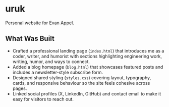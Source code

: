 # uruk

Personal website for Evan Appel.

## What Was Built
- Crafted a professional landing page (`index.html`) that introduces me as a coder, writer, and humorist with sections highlighting engineering work, writing, humor, and ways to connect.
- Added a blog homepage (`blog.html`) that showcases featured posts and includes a newsletter-style subscribe form.
- Designed shared styling (`styles.css`) covering layout, typography, cards, and responsive behaviour so the site feels cohesive across pages.
- Linked social profiles (X, LinkedIn, GitHub) and contact email to make it easy for visitors to reach out.
